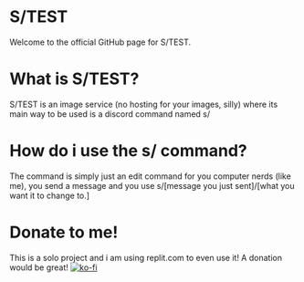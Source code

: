 # S/TEST
Welcome to the official GitHub page for S/TEST.

# What is S/TEST?
S/TEST is an image service (no hosting for your images, silly) where its main way to be used is a discord command named s/

# How do i use the s/ command?
The command is simply just an edit command for you computer nerds (like me), you send a message and you use s/[message you just sent]/[what you want it to change to.]

# Donate to me!
This is a solo project and i am using replit.com to even use it!
A donation would be great!
[![ko-fi](https://ko-fi.com/img/githubbutton_sm.svg)](https://ko-fi.com/G2G13P24M)
